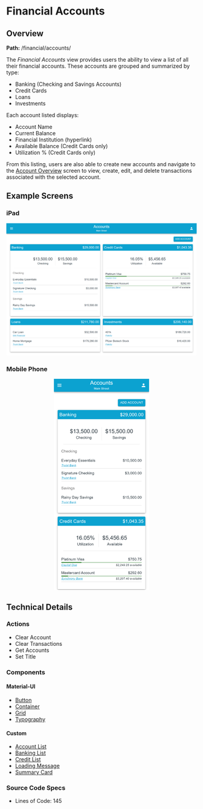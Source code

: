 # Financial Accounts

## Overview

**Path:** /financial/accounts/

The *Financial Accounts* view provides users the ability to view a list of all their financial accounts. These accounts are grouped and summarized by type:

- Banking (Checking and Savings Accounts)
- Credit Cards
- Loans
- Investments

Each account listed displays:

- Account Name
- Current Balance
- Financial Institution (hyperlink)
- Available Balance (Credit Cards only)
- Utilization % (Credit Cards only)

From this listing, users are also able to create new accounts and navigate to the [Account Overview](./AccountOverview.md) screen to view, create, edit, and delete transactions associated with the selected account.

## Example Screens

### iPad

![Financial Accounts - iPad](../../images/FinancialAccounts-iPad.png)

### Mobile Phone

<p align="center">
    <img src="../../images/FinancialAccounts-MobilePhone.png" style="width: 50%;" />
</p>

## Technical Details

### Actions

- Clear Account
- Clear Transactions
- Get Accounts
- Set Title

### Components

#### Material-UI

- [Button](https://mui.com/components/buttons/)
- [Container](https://mui.com/components/container/)
- [Grid](https://mui.com/components/grid/)
- [Typography](https://mui.com/components/typography/)

#### Custom

- [Account List](./Components/AccountList.md)
- [Banking List](./Components/BankingList.md)
- [Credit List](./Components/CreditList.md)
- [Loading Message](../General/LoadingMessage.md)
- [Summary Card](../General/SummaryCard.md)

### Source Code Specs

- Lines of Code: 145